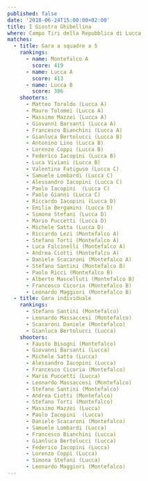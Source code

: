 ```yaml
---
published: false
date: '2018-06-24T15:00:00+02:00'
title: I Giostra Ghibellina
where: Campo Tiri della Repubblica di Lucca
matches:
  - title: Gara a squadre a 5
    rankings:
      - name: Montefalco A
        score: 419
      - name: Lucca A
        score: 413
      - name: Lucca B
        score: 386
    shooters:
      - Matteo Toraldo (Lucca A)
      - Mauro Tolomei (Lucca A)
      - Massimo Mazzei (Lucca A)
      - Giovanni Barsanti (Lucca A)
      - Francesco Bianchini (Lucca A)
      - Gianluca Bertolucci (Lucca B)
      - Antonino Lino (Lucca B)
      - Lorenzo Coppi (Lucca B)
      - Federico Iacopini (Lucca B)
      - Luca Viviani (Lucca B)
      - Valentina Fatiguso (Lucca C)
      - Samuele Lombardi (Lucca C)
      - Alessandro Iacopini (Lucca C)
      - Paolo Iacopini  (Lucca C)
      - Paolo Gianni (Lucca C)
      - Riccardo Iacopini (Lucca D)
      - Emilia Bergamini (Lucca D)
      - Simona Stefani (Lucca D)
      - Mario Puccetti (Lucca D)
      - Michele Satta (Lucca D)
      - Riccardo Lezi (Montefalco A)
      - Stefano Torti (Montefalco A)
      - Luca Falcinelli (Montefalco A)
      - Andrea Ciotti (Montefalco A)
      - Daniele Scacaroni (Montefalco A)
      - Stefano Santini (Montefalco B)
      - Paolo Ricci (Montefalco B)
      - Alberto Mascelluti (Montefalco B)
      - Francesco Cicoria (Montefalco B)
      - Leonardo Maggiori (Montefalco B)
  - title: Gara individuale
    rankings:
      - Stefano Santini (Montefalco)
      - Leonardo Massaccesi (Montefalco)
      - Scacaroni Daniele (Montefalco)
      - Gianluca Bertolucci (Lucca)
    shooters:
      - Fausto Bisogni (Montefalco)
      - Giovanni Barsanti (Lucca)
      - Michele Satta (Lucca)
      - Alessandro Iacopini (Lucca)
      - Francesco Cicoria (Montefalco)
      - Mario Puccetti (Lucca)
      - Leonardo Massaccesi (Montefalco)
      - Stefano Santini (Montefalco)
      - Andrea Ciotti (Montefalco)
      - Stefano Torti (Montefalco)
      - Massimo Mazzei (Lucca)
      - Paolo Iacopini  (Lucca)
      - Daniele Scacaroni (Montefalco)
      - Samuele Lombardi (Lucca)
      - Francesco Bianchini (Lucca)
      - Gianluca Bertolucci (Lucca)
      - Federico Iacopini (Lucca)
      - Lorenzo Coppi (Lucca)
      - Simona Stefani (Lucca)
      - Leonardo Maggiori (Montefalco)
---
```

